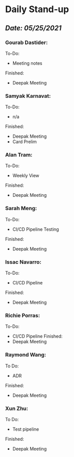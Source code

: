 # Daily Stand-up
## _Date: 05/25/2021_

### Gourab Dastider:
To-Do:
- Meeting notes



Finished:
- Deepak Meeting





### Samyak Karnavat:
To-Do:
- n/a


Finished:
- Deepak Meeting
- Card Prelim



### Alan Tram:
To-Do: 
- Weekly View





Finished:
- Deepak Meeting



### Sarah Meng:
To-Do:
- CI/CD Pipeline Testing


Finished:
- Deepak Meeting





### Issac Navarro:
To-Do:
- CI/CD Pipeline 

Finished:
- Deepak Meeting




### Richie Porras:
To-Do:
- CI/CD Pipeline 
Finished:
- Deepak Meeting



### Raymond Wang:
To Do:
- ADR

Finished:
- Deepak Meeting



### Xun Zhu:
To Do:

- Test pipeline 


Finished:
- Deepak Meeting